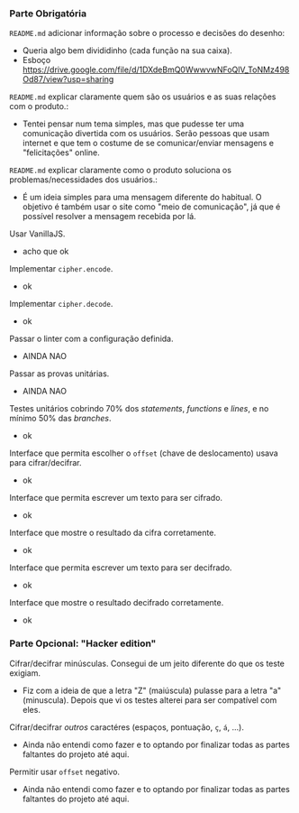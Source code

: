 ### Parte Obrigatória

`README.md` adicionar informação sobre o processo e decisões do desenho:
* Queria algo bem divididinho (cada função na sua caixa).
* Esboço https://drive.google.com/file/d/1DXdeBmQ0WwwvwNFoQlV_ToNMz498Od87/view?usp=sharing


`README.md` explicar claramente quem são os usuários e as suas relações
 com o produto.:
* Tentei pensar num tema simples, mas que pudesse ter uma comunicação divertida com os usuários. 
 Serão pessoas que usam internet e que tem o costume de se comunicar/enviar mensagens e "felicitações" online.

`README.md` explicar claramente como o produto soluciona os
 problemas/necessidades dos usuários.:
* É um ideia simples para uma mensagem diferente do habitual. 
 O objetivo é também usar o site como "meio de comunicação",
 já que é possível resolver a mensagem recebida por lá.

Usar VanillaJS. 
* acho que ok

Implementar `cipher.encode`. 
* ok

Implementar `cipher.decode`.
* ok

Passar o linter com a configuração definida.
* AINDA NAO

Passar as provas unitárias.
* AINDA NAO

Testes unitários cobrindo 70% dos _statements_, _functions_ e _lines_, e
no mínimo 50% das _branches_.
* ok

Interface que permita escolher o `offset` (chave de deslocamento) usava
 para cifrar/decifrar. 
* ok

Interface que permita escrever um texto para ser cifrado. 
* ok

Interface que mostre o resultado da cifra corretamente.
* ok

Interface que permita escrever um texto para ser decifrado.
* ok

Interface que mostre o resultado decifrado corretamente. 
* ok

### Parte Opcional: "Hacker edition"

Cifrar/decifrar minúsculas.
Consegui de um jeito diferente do que os teste exigiam. 
* Fiz com a ideia de que a letra "Z" (maiúscula) pulasse para a letra "a"(minuscula).
Depois que vi os testes alterei para ser compatível com eles.

Cifrar/decifrar _outros_ caractéres (espaços, pontuação, `ç`, `á`, ...).
* Ainda não entendi como fazer e to optando por finalizar todas as partes faltantes do projeto até aqui.

Permitir usar `offset` negativo.
* Ainda não entendi como fazer e to optando por finalizar todas as partes faltantes do projeto até aqui.
